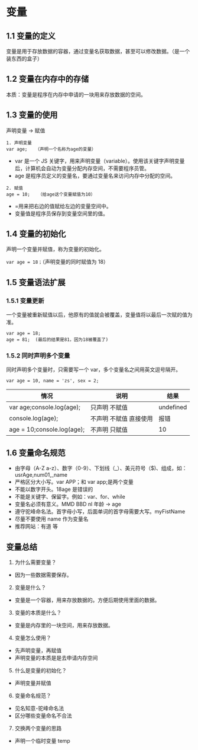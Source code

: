 # 变量

## 1.1 变量的定义

变量是用于存放数据的容器，通过变量名获取数据，甚至可以修改数据。（是一个装东西的盒子）

## 1.2 变量在内存中的存储

本质：变量是程序在内存中申请的一块用来存放数据的空间。

## 1.3 变量的使用

声明变量 → 赋值

```
1. 声明变量
var age;   （声明一个名称为age的变量）
```

- var 是一个 JS 关键字，用来声明变量（variable）。使用该关键字声明变量后，计算机会自动为变量分配内存空间，不需要程序员管。
- age 是程序员定义的变量名，要通过变量名来访问内存中分配的空间。

```
2. 赋值
age = 10;   （给age这个变量赋值为10）
```

- =用来把右边的值赋给左边的变量空间中。
- 变量值是程序员保存到变量空间里的值。

## 1.4 变量的初始化

声明一个变量并赋值，称为变量的初始化。

`var age = 18；`（声明变量的同时赋值为 18）

## 1.5 变量语法扩展

### 1.5.1 变量更新

一个变量被重新赋值以后，他原有的值就会被覆盖，变量值将以最后一次赋的值为准。

```
var age = 18;
age = 81;  (最后的结果是81，因为18被覆盖了)
```

### 1.5.2 同时声明多个变量

同时声明多个变量时，只需要写一个 var，多个变量名之间用英文逗号隔开。

`var age = 10, name = 'zs', sex = 2;`

| 情况                       | 说明                   | 结果      |
| -------------------------- | ---------------------- | --------- |
| var age;console.log(age);  | 只声明 不赋值          | undefined |
| console.log(age);          | 不声明 不赋值 直接使用 | 报错      |
| age = 10;console.log(age); | 不声明 只赋值          | 10        |

## 1.6 变量命名规范

- 由字母（A-Z a-z）、数字（0-9）、下划线（\_）、美元符号（$)、组成，如：usrAge,num01,\_name
- 严格区分大小写。var APP；和 var app;是两个变量
- 不能以数字开头。18age 是错误的
- 不能是关键字、保留字。例如：var、for、while
- 变量名必须有意义。MMD BBD nl 年龄 → age
- 遵守驼峰命名法。首字母小写，后面单词的首字母需要大写。myFistName
- 尽量不要使用 name 作为变量名
- 推荐网站：有道 等

## 变量总结

1. 为什么需要变量？

- 因为一些数据需要保存。

2. 变量是什么？

- 变量是一个容器，用来存放数据的。方便后期使用里面的数据。

3. 变量的本质是什么？

- 变量是内存里的一块空间，用来存放数据。

4. 变量怎么使用？

- 先声明变量，再赋值
- 声明变量的本质是是去申请内存空间

5. 什么是变量的初始化？

- 声明变量并赋值

6. 变量命名规范？

- 见名知意-驼峰命名法
- 区分哪些变量命名不合法

7. 交换两个变量的思路

- 声明一个临时变量 temp
